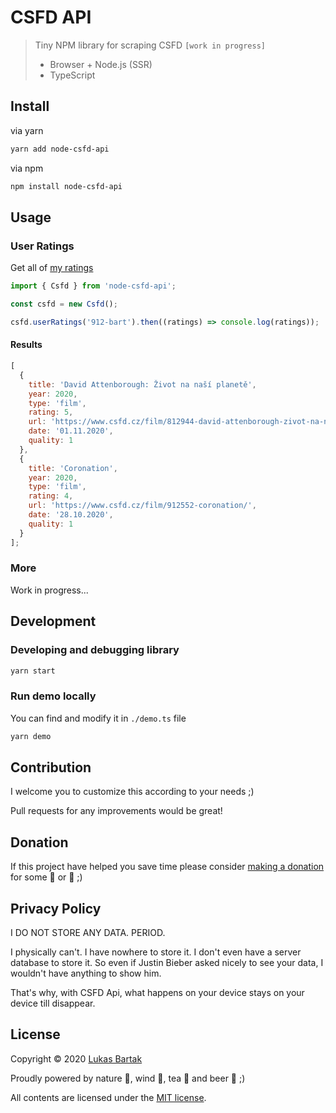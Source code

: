 # CSFD API

> Tiny NPM library for scraping CSFD `[work in progress]`
>
> - Browser + Node.js (SSR)
> - TypeScript

## Install

via yarn

```bash
yarn add node-csfd-api
```

via npm

```bash
npm install node-csfd-api
```

## Usage

### User Ratings

Get all of [my ratings](https://www.csfd.cz/uzivatel/912-bart/hodnoceni/)

```javascript
import { Csfd } from 'node-csfd-api';

const csfd = new Csfd();

csfd.userRatings('912-bart').then((ratings) => console.log(ratings));
```

#### Results

```javascript
[
  {
    title: 'David Attenborough: Život na naší planetě',
    year: 2020,
    type: 'film',
    rating: 5,
    url: 'https://www.csfd.cz/film/812944-david-attenborough-zivot-na-nasi-planete/',
    date: '01.11.2020',
    quality: 1
  },
  {
    title: 'Coronation',
    year: 2020,
    type: 'film',
    rating: 4,
    url: 'https://www.csfd.cz/film/912552-coronation/',
    date: '28.10.2020',
    quality: 1
  }
];
```

### More

Work in progress...

## Development

### Developing and debugging library

```bash
yarn start
```

### Run demo locally

You can find and modify it in `./demo.ts` file

```bash
yarn demo
```

## Contribution

I welcome you to customize this according to your needs ;)

Pull requests for any improvements would be great!

## Donation

If this project have helped you save time please consider [making a donation](https://github.com/sponsors/bartholomej) for some 🍺 or 🍵 ;)

## Privacy Policy

I DO NOT STORE ANY DATA. PERIOD.

I physically can't. I have nowhere to store it. I don't even have a server database to store it. So even if Justin Bieber asked nicely to see your data, I wouldn't have anything to show him.

That's why, with CSFD Api, what happens on your device stays on your device till disappear.

## License

Copyright &copy; 2020 [Lukas Bartak](http://bartweb.cz)

Proudly powered by nature 🗻, wind 💨, tea 🍵 and beer 🍺 ;)

All contents are licensed under the [MIT license].

[mit license]: LICENSE

